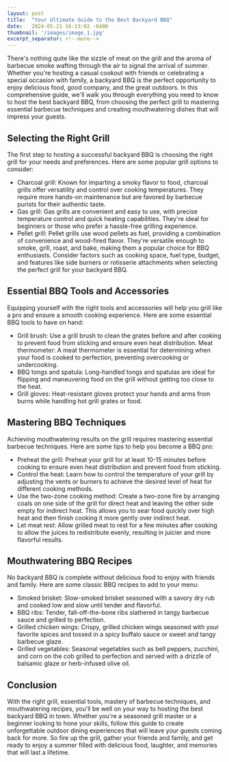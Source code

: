 ```yaml
---
layout: post
title:  "Your Ultimate Guide to the Best Backyard BBQ"
date:   2024-05-21 16:13:02 -0400
thumbnail: '/images/image_1.jpg'
excerpt_separator: <!--more-->
---
```

There's nothing quite like the sizzle of meat on the grill and the aroma of barbecue smoke wafting through the air to signal the arrival of summer. <!--more-->Whether you're hosting a casual cookout with friends or celebrating a special occasion with family, a backyard BBQ is the perfect opportunity to enjoy delicious food, good company, and the great outdoors. In this comprehensive guide, we'll walk you through everything you need to know to host the best backyard BBQ, from choosing the perfect grill to mastering essential barbecue techniques and creating mouthwatering dishes that will impress your guests.

## Selecting the Right Grill
The first step to hosting a successful backyard BBQ is choosing the right grill for your needs and preferences. Here are some popular grill options to consider:
* Charcoal grill: Known for imparting a smoky flavor to food, charcoal grills offer versatility and control over cooking temperatures. They require more hands-on maintenance but are favored by barbecue purists for their authentic taste.
* Gas grill: Gas grills are convenient and easy to use, with precise temperature control and quick heating capabilities. They're ideal for beginners or those who prefer a hassle-free grilling experience.
* Pellet grill: Pellet grills use wood pellets as fuel, providing a combination of convenience and wood-fired flavor. They're versatile enough to smoke, grill, roast, and bake, making them a popular choice for BBQ enthusiasts.
Consider factors such as cooking space, fuel type, budget, and features like side burners or rotisserie attachments when selecting the perfect grill for your backyard BBQ.

## Essential BBQ Tools and Accessories
Equipping yourself with the right tools and accessories will help you grill like a pro and ensure a smooth cooking experience. Here are some essential BBQ tools to have on hand:
* Grill brush: Use a grill brush to clean the grates before and after cooking to prevent food from sticking and ensure even heat distribution.
Meat thermometer: A meat thermometer is essential for determining when your food is cooked to perfection, preventing overcooking or undercooking.
* BBQ tongs and spatula: Long-handled tongs and spatulas are ideal for flipping and maneuvering food on the grill without getting too close to the heat.
* Grill gloves: Heat-resistant gloves protect your hands and arms from burns while handling hot grill grates or food.

## Mastering BBQ Techniques
Achieving mouthwatering results on the grill requires mastering essential barbecue techniques. Here are some tips to help you become a BBQ pro:
* Preheat the grill: Preheat your grill for at least 10-15 minutes before cooking to ensure even heat distribution and prevent food from sticking.
* Control the heat: Learn how to control the temperature of your grill by adjusting the vents or burners to achieve the desired level of heat for different cooking methods.
* Use the two-zone cooking method: Create a two-zone fire by arranging coals on one side of the grill for direct heat and leaving the other side empty for indirect heat. This allows you to sear food quickly over high heat and then finish cooking it more gently over indirect heat.
* Let meat rest: Allow grilled meat to rest for a few minutes after cooking to allow the juices to redistribute evenly, resulting in juicier and more flavorful results.

## Mouthwatering BBQ Recipes
No backyard BBQ is complete without delicious food to enjoy with friends and family. Here are some classic BBQ recipes to add to your menu:
* Smoked brisket: Slow-smoked brisket seasoned with a savory dry rub and cooked low and slow until tender and flavorful.
* BBQ ribs: Tender, fall-off-the-bone ribs slathered in tangy barbecue sauce and grilled to perfection.
* Grilled chicken wings: Crispy, grilled chicken wings seasoned with your favorite spices and tossed in a spicy buffalo sauce or sweet and tangy barbecue glaze.
* Grilled vegetables: Seasonal vegetables such as bell peppers, zucchini, and corn on the cob grilled to perfection and served with a drizzle of balsamic glaze or herb-infused olive oil.

## Conclusion
With the right grill, essential tools, mastery of barbecue techniques, and mouthwatering recipes, you'll be well on your way to hosting the best backyard BBQ in town. Whether you're a seasoned grill master or a beginner looking to hone your skills, follow this guide to create unforgettable outdoor dining experiences that will leave your guests coming back for more. So fire up the grill, gather your friends and family, and get ready to enjoy a summer filled with delicious food, laughter, and memories that will last a lifetime.
